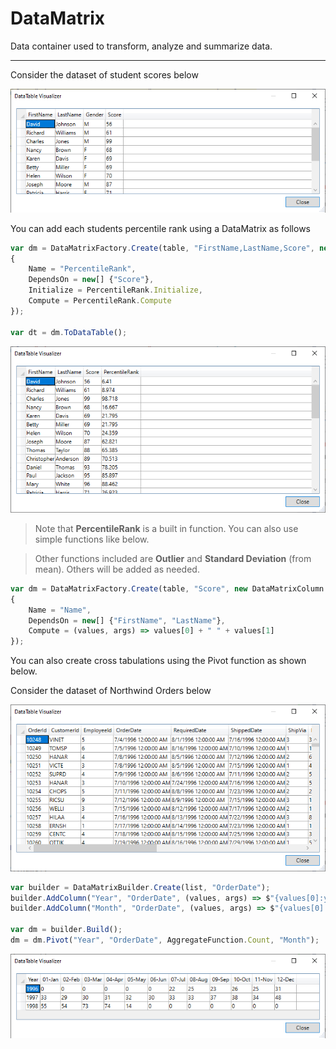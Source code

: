 # DataMatrix
Data container used to transform, analyze and summarize data.

---
Consider the dataset of student scores below

![Students scores](images/sudents.png)

You can add each students percentile rank using a DataMatrix as follows

```javascript
var dm = DataMatrixFactory.Create(table, "FirstName,LastName,Score", new DataMatrixColumn
{
    Name = "PercentileRank",
    DependsOn = new[] {"Score"},
    Initialize = PercentileRank.Initialize,
    Compute = PercentileRank.Compute
});

var dt = dm.ToDataTable();
```
![Students scores](images/sudents_rank.png)

> Note that **PercentileRank** is a built in function. You can also use simple functions like below.

> Other functions included are **Outlier** and **Standard Deviation** (from mean). Others will be added as needed.

```javascript
var dm = DataMatrixFactory.Create(table, "Score", new DataMatrixColumn
{
    Name = "Name",
    DependsOn = new[] {"FirstName", "LastName"},
    Compute = (values, args) => values[0] + " " + values[1]
});
```

You can also create cross tabulations using the Pivot function as shown below.

Consider the dataset of Northwind Orders below

![Northwind Orders](images/orders.png)

```javascript
var builder = DataMatrixBuilder.Create(list, "OrderDate");
builder.AddColumn("Year", "OrderDate", (values, args) => $"{values[0]:yyyy}");
builder.AddColumn("Month", "OrderDate", (values, args) => $"{values[0]:MM-MMM}");

var dm = builder.Build();
dm = dm.Pivot("Year", "OrderDate", AggregateFunction.Count, "Month");
```
![Northwind Orders](images/orders_by_year.png)
